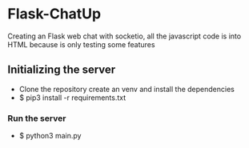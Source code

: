 # Flask-ChatUp
Creating an Flask web chat with socketio, all the javascript code is into HTML because is only testing some features

## Initializing the server
- Clone the repository create an venv and install the dependencies
- $ pip3 install -r requirements.txt
### Run the server
- $ python3 main.py